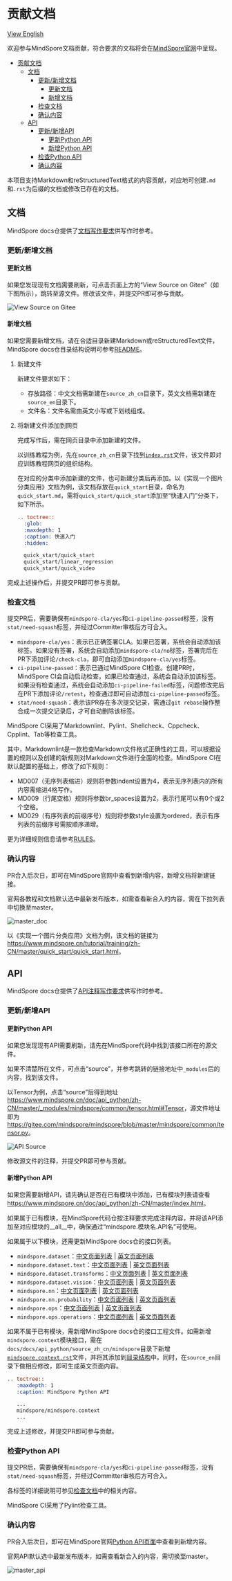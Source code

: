﻿# 贡献文档

[View English](./CONTRIBUTING_DOC.md)

欢迎参与MindSpore文档贡献，符合要求的文档将会在[MindSpore官网](http://www.mindspore.cn)中呈现。

<!-- TOC -->

- [贡献文档](#贡献文档)
    - [文档](#文档)
        - [更新/新增文档](#更新新增文档)
            - [更新文档](#更新文档)
            - [新增文档](#新增文档)
        - [检查文档](#检查文档)
        - [确认内容](#确认内容)
    - [API](#api)
        - [更新/新增API](#更新新增api)
            - [更新Python API](#更新python-api)
            - [新增Python API](#新增python-api)
        - [检查Python API](#检查python-api)
        - [确认内容](#确认内容-1)

<!-- /TOC -->

本项目支持Markdown和reStructuredText格式的内容贡献，对应地可创建`.md`和`.rst`为后缀的文档或修改已存在的文档。

## 文档

MindSpore docs仓提供了[文档写作要求](https://gitee.com/mindspore/docs/wikis/文档写作要求?sort_id=3363974)供写作时参考。

### 更新/新增文档

#### 更新文档

如果您发现现有文档需要刷新，可点击页面上方的“View Source on Gitee”（如下图所示），跳转至源文件。修改该文件，并提交PR即可参与贡献。

![View Source on Gitee](./resource/_static/logo_source.png)

#### 新增文档

如果您需要新增文档，请在合适目录新建Markdown或reStructuredText文件，MindSpore docs仓目录结构说明可参考[README](https://gitee.com/mindspore/docs/blob/master/README_CN.md#目录结构说明)。

1. 新建文件

    新建文件要求如下：

    - 存放路径：中文文档需新建在`source_zh_cn`目录下，英文文档需新建在`source_en`目录下。
    - 文件名：文件名需由英文小写或下划线组成。

2. 将新建文件添加到网页

    完成写作后，需在网页目录中添加新建的文件。

    以训练教程为例，先在`source_zh_cn`目录下找到[`index.rst`](https://gitee.com/mindspore/docs/blob/master/tutorials/training/source_zh_cn/index.rst)文件，该文件即对应训练教程网页的组织结构。

    在对应的分类中添加新建的文件，也可新建分类后再添加。以《实现一个图片分类应用》文档为例，该文档存放在`quick_start`目录，命名为`quick_start.md`，需将`quick_start/quick_start`添加至“快速入门”分类下，如下所示。

    ```rst
    .. toctree::
      :glob:
      :maxdepth: 1
      :caption: 快速入门
      :hidden:

      quick_start/quick_start
      quick_start/linear_regression
      quick_start/quick_video
    ```

完成上述操作后，并提交PR即可参与贡献。

### 检查文档

提交PR后，需要确保有`mindspore-cla/yes`和`ci-pipeline-passed`标签，没有`stat/need-squash`标签，并经过Committer审核后方可合入。

- `mindspore-cla/yes`：表示已正确签署CLA。如果已签署，系统会自动添加该标签。如果没有签署，系统会自动添加`mindspore-cla/no`标签，签署完后在PR下添加评论`/check-cla`，即可自动添加`mindspore-cla/yes`标签。
- `ci-pipeline-passed`：表示已通过MindSpore CI检查。创建PR时，MindSpore CI会自动启动检查，如果已检查通过，系统会自动添加该标签。如果没有检查通过，系统会自动添加`ci-pipeline-failed`标签，问题修改完后在PR下添加评论`/retest`，检查通过即可自动添加`ci-pipeline-passed`标签。
- `stat/need-squash`：表示该PR存在多次提交记录，需通过`git rebase`操作整合成一次提交记录后，才可自动删除该标签。

MindSpore CI采用了Markdownlint、Pylint、Shellcheck、Cppcheck、Cpplint、Tab等检查工具。

其中，Markdownlint是一款检查Markdown文件格式正确性的工具，可以根据设置的规则以及创建的新规则对Markdown文件进行全面的检查。MindSpore CI在默认配置的基础上，修改了如下规则：

- MD007（无序列表缩进）规则将参数indent设置为4，表示无序列表内的所有内容需缩进4格写作。
- MD009（行尾空格）规则将参数br_spaces设置为2，表示行尾可以有0个或2个空格。
- MD029（有序列表的前缀序号）规则将参数style设置为ordered，表示有序列表的前缀序号需按顺序递增。

更为详细规则信息请参考[RULES](https://github.com/markdownlint/markdownlint/blob/master/docs/RULES.md)。

### 确认内容

PR合入后次日，即可在MindSpore官网中查看到新增内容，新增文档将新建链接。

官网各教程和文档默认选中最新发布版本，如需查看新合入的内容，需在下拉列表中切换至master。

![master_doc](./resource/_static/master_doc.png)

以《实现一个图片分类应用》文档为例，该文档的链接为<https://www.mindspore.cn/tutorial/training/zh-CN/master/quick_start/quick_start.html>。

## API

MindSpore docs仓提供了[API注释写作要求](https://gitee.com/mindspore/docs/wikis/API注释写作要求?sort_id=3364069)供写作时参考。

### 更新/新增API

#### 更新Python API

如果您发现现有API需要刷新，请先在MindSpore代码中找到该接口所在的源文件。

如果不清楚所在文件，可点击“source”，并参考跳转的链接地址中`_modules`后的内容，找到该文件。

以Tensor为例，点击“source”后得到地址<https://www.mindspore.cn/doc/api_python/zh-CN/master/_modules/mindspore/common/tensor.html#Tensor>，源文件地址即为<https://gitee.com/mindspore/mindspore/blob/master/mindspore/common/tensor.py>。

![API Source](./resource/_static/api_source.png)

修改源文件的注释，并提交PR即可参与贡献。

#### 新增Python API

如果您需要新增API，请先确认是否在已有模块中添加，已有模块列表请查看<https://www.mindspore.cn/doc/api_python/zh-CN/master/index.html>。

如果属于已有模块，在MindSpore代码仓按注释要求完成注释内容，并将该API添加至对应模块的\_\_all\_\_中，确保通过“mindspore.模块名.API名”可使用。

如果属于以下模块，还需更新MindSpore docs仓的接口列表。

- `mindspore.dataset`：[中文页面列表](https://gitee.com/mindspore/docs/blob/master/docs/api_python/source_zh_cn/mindspore/mindspore.dataset.rst) | [英文页面列表](https://gitee.com/mindspore/docs/blob/master/docs/api_python/source_en/mindspore/mindspore.dataset.rst)
- `mindspore.dataset.text`：[中文页面列表](https://gitee.com/mindspore/docs/blob/master/docs/api_python/source_zh_cn/mindspore/mindspore.dataset.text.rst) | [英文页面列表](https://gitee.com/mindspore/docs/blob/master/docs/api_python/source_en/mindspore/mindspore.dataset.text.rst)
- `mindspore.dataset.transforms`：[中文页面列表](https://gitee.com/mindspore/docs/blob/master/docs/api_python/source_zh_cn/mindspore/mindspore.dataset.transforms.rst) | [英文页面列表](https://gitee.com/mindspore/docs/blob/master/docs/api_python/source_en/mindspore/mindspore.dataset.transforms.rst)
- `mindspore.dataset.vision`：[中文页面列表](https://gitee.com/mindspore/docs/blob/master/docs/api_python/source_zh_cn/mindspore/mindspore.dataset.vision.rst) | [英文页面列表](https://gitee.com/mindspore/docs/blob/master/docs/api_python/source_en/mindspore/mindspore.dataset.vision.rst)
- `mindspore.nn`：[中文页面列表](https://gitee.com/mindspore/docs/blob/master/docs/api_python/source_zh_cn/mindspore/mindspore.nn.rst) | [英文页面列表](https://gitee.com/mindspore/docs/blob/master/docs/api_python/source_en/mindspore/mindspore.nn.rst)
- `mindspore.nn.probability`：[中文页面列表](https://gitee.com/mindspore/docs/blob/master/docs/api_python/source_zh_cn/mindspore/mindspore.nn.probability.rst) | [英文页面列表](https://gitee.com/mindspore/docs/blob/master/docs/api_python/source_en/mindspore/mindspore.nn.probability.rst)
- `mindspore.ops`：[中文页面列表](https://gitee.com/mindspore/docs/blob/master/docs/api_python/source_zh_cn/mindspore/mindspore.ops.rst) | [英文页面列表](https://gitee.com/mindspore/docs/blob/master/docs/api_python/source_en/mindspore/mindspore.ops.rst)
- `mindspore.ops.operations`：[中文页面列表](https://gitee.com/mindspore/docs/blob/master/docs/api_python/source_zh_cn/mindspore/operations.rst) | [英文页面列表](https://gitee.com/mindspore/docs/blob/master/docs/api_python/source_en/mindspore/operations.rst)

如果不属于已有模块，需新增MindSpore docs仓的接口工程文件。如需新增`mindspore.context`模块接口，需在`docs/docs/api_python/source_zh_cn/mindspore`目录下新增[`mindspore.context.rst`](https://gitee.com/mindspore/docs/blob/master/docs/api_python/source_zh_cn/mindspore/mindspore.context.rst)文件，并将其添加到[目录结构](https://gitee.com/mindspore/docs/blob/master/docs/api_python/source_zh_cn/index.rst)中。同时，在`source_en`目录下做相应修改，即可生成英文页面内容。

```rst
.. toctree::
   :maxdepth: 1
   :caption: MindSpore Python API

   ...
   mindspore/mindspore.context
   ...
```

完成上述修改，并提交PR即可参与贡献。

### 检查Python API

提交PR后，需要确保有`mindspore-cla/yes`和`ci-pipeline-passed`标签，没有`stat/need-squash`标签，并经过Committer审核后方可合入。

各标签的详细说明可参见[检查文档](#检查文档)中的相关内容。

MindSpore CI采用了Pylint检查工具。

### 确认内容

PR合入后次日，即可在MindSpore官网[Python API页面](<https://www.mindspore.cn/doc/api_python/zh-CN/master/index.html>)中查看到新增内容。

官网API默认选中最新发布版本，如需查看新合入的内容，需切换至master。

![master_api](./resource/_static/master_api.png)
